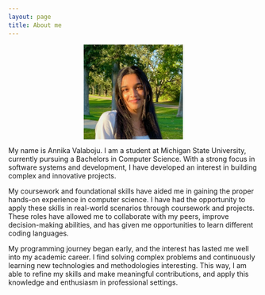 ```yaml
---
layout: page
title: About me
---
```


<img src="/assets/img/pfp.png" alt="Profile Image" style="display: block; margin:0 auto; width: 200px; height:auto;">

My name is Annika Valaboju. I am a student at Michigan State University, currently pursuing a Bachelors in Computer Science. With a strong focus in software systems and development, I have developed an interest in building complex and innovative projects.  

My coursework and foundational skills have aided me in gaining the proper hands-on experience in computer science. I have had the opportunity to apply these skills in real-world scenarios through coursework and projects. These roles have allowed me to collaborate with my peers, improve decision-making abilities, and has given me opportunities to learn different coding languages. 

My programming journey began early, and the interest has lasted me well into my academic career. I find solving complex problems and continuously learning new technologies and methodologies interesting. This way, I am able to refine my skills and make meaningful contributions, and apply this knowledge and enthusiasm in professional settings.
